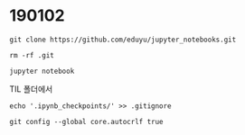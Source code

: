 # 190102

`git clone https://github.com/eduyu/jupyter_notebooks.git`

`rm -rf .git`

`jupyter notebook`

TIL 폴더에서

`echo '.ipynb_checkpoints/' >> .gitignore`

`git config --global core.autocrlf true`